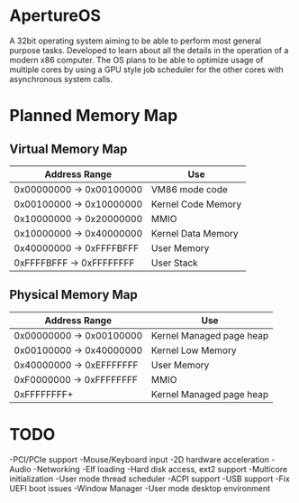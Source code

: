 # ApertureOS
A 32bit operating system aiming to be able to perform most general purpose tasks. Developed to learn about all the details in the operation of a modern x86 computer. The OS plans to be able to optimize usage of multiple cores by using a GPU style job scheduler for the other cores with asynchronous system calls.

# Planned Memory Map
## Virtual Memory Map

Address Range            | Use
------------------------ | ---------------------
0x00000000 -> 0x00100000 | VM86 mode code
0x00100000 -> 0x10000000 | Kernel Code Memory
0x10000000 -> 0x20000000 | MMIO
0x10000000 -> 0x40000000 | Kernel Data Memory
0x40000000 -> 0xFFFFBFFF | User Memory
0xFFFFBFFF -> 0xFFFFFFFF | User Stack

## Physical Memory Map

Address Range            | Use
------------------------ | ------------------------
0x00000000 -> 0x00100000 | Kernel Managed page heap
0x00100000 -> 0x40000000 | Kernel Low Memory
0x40000000 -> 0xEFFFFFFF | User Memory
0xF0000000 -> 0xFFFFFFFF | MMIO
0xFFFFFFFF+              | Kernel Managed page heap

# TODO
-PCI/PCIe support
-Mouse/Keyboard input
-2D hardware acceleration
-Audio
-Networking
-Elf loading
-Hard disk access, ext2 support
-Multicore initialization
-User mode thread scheduler
-ACPI support
-USB support
-Fix UEFI boot issues
-Window Manager
-User mode desktop environment
